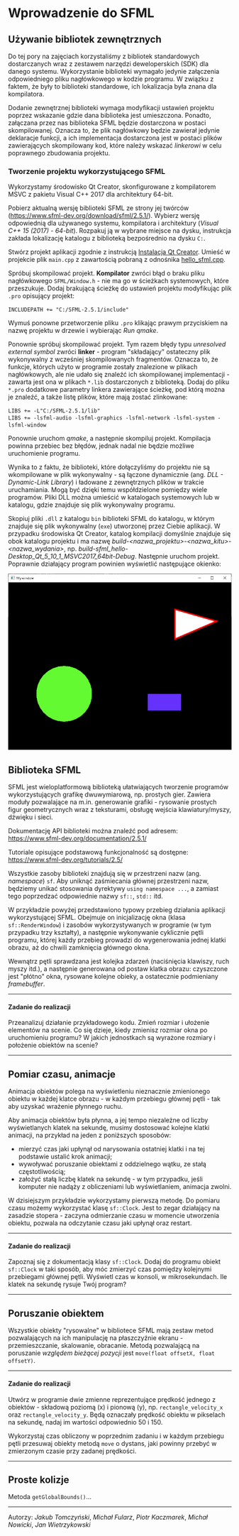 Wprowadzenie do SFML
=============

Używanie bibliotek zewnętrznych
-------------------------------------------
Do tej pory na zajęciach korzystaliśmy z bibliotek standardowych dostarczanych wraz z zestawem narzędzi deweloperskich (SDK) dla danego systemu. Wykorzystanie biblioteki wymagało jedynie załączenia odpowiedniego pliku nagłówkowego w kodzie programu. W związku z faktem, że były to biblioteki standardowe, ich lokalizacja była znana dla kompilatora.

Dodanie zewnętrznej biblioteki wymaga modyfikacji ustawień projektu poprzez wskazanie gdzie dana biblioteka jest umieszczona. Ponadto, załączana przez nas biblioteka SFML będzie dostarczona w postaci skompilowanej. Oznacza to, że plik nagłówkowy będzie zawierał jedynie deklaracje funkcji, a ich implementacja dostarczona jest w postaci plików zawierających skompilowany kod, które należy wskazać *linkerowi* w celu poprawnego zbudowania projektu.

### Tworzenie projektu wykorzystującego SFML

Wykorzystamy środowisko Qt Creator, skonfigurowane z kompilatorem MSVC z pakietu Visual C++ 2017 dla architektury 64-bit.

Pobierz aktualną wersję biblioteki SFML ze strony jej twórców (https://www.sfml-dev.org/download/sfml/2.5.1/). Wybierz wersję odpowiednią dla używanego systemu, kompilatora i architektury (*Visual C++ 15 (2017) - 64-bit*). Rozpakuj ją w wybrane miejsce na dysku, instrukcja zakłada lokalizację katalogu z biblioteką bezpośrednio na dysku `C:`.

Stwórz projekt aplikacji zgodnie z instrukcją [Instalacja Qt Creator](Instalacja%20Qt%20Creator.html). Umieść w projekcie plik `main.cpp` z zawartością pobraną z odnośnika [hello_sfml.cpp](../resources/hello_sfml.cpp).

Spróbuj skompilować projekt. **Kompilator** zwróci błąd o braku pliku nagłówkowego `SFML/Window.h` - nie ma go w ścieżkach systemowych, które przeszukuje. Dodaj brakującą ścieżkę do ustawień projektu modyfikując plik `.pro` opisujący projekt:

```
INCLUDEPATH += "C:/SFML-2.5.1/include"
```

Wymuś ponowne przetworzenie pliku `.pro` klikając prawym przyciskiem na nazwę projektu w drzewie i wybierając *Run qmake*.

Ponownie spróbuj skompilować projekt. Tym razem błędy typu *unresolved external symbol* zwróci **linker** - program "składający" ostateczny plik wykonywalny z wcześniej skompilowanych fragmentów. Oznacza to, że funkcje, których użyto w programie zostały znalezione w plikach nagłówkowych, ale nie udało się znaleźć ich skompilowanej implementacji - zawarta jest ona w plikach `*.lib` dostarczonych z biblioteką. Dodaj do pliku `*.pro` dodatkowe parametry linkera zawierające ścieżkę, pod którą można je znaleźć, a także listę plików, które mają zostać zlinkowane:

```
LIBS += -L"C:/SFML-2.5.1/lib"
LIBS += -lsfml-audio -lsfml-graphics -lsfml-network -lsfml-system -lsfml-window
```

Ponownie uruchom *qmake*, a następnie skompiluj projekt. Kompilacja powinna przebiec bez błędów, jednak nadal nie będzie możliwe uruchomienie programu.

Wynika to z faktu, że biblioteki, które dołączyliśmy do projektu nie są wkompilowane w plik wykonywalny - są łączone dynamicznie (ang. *DLL - Dynamic-Link Library*) i ładowane z zewnętrznych plików w trakcie uruchamiania. Mogą być dzięki temu współdzielone pomiędzy wiele programów. Pliki DLL można umieścić w katalogach systemowych lub w katalogu, gdzie znajduje się plik wykonywalny programu.

Skopiuj pliki `.dll` z katalogu `bin` biblioteki SFML do katalogu, w którym znajduje się plik wykonywalny  (`exe`) utworzonej przez Ciebie aplikacji. W przypadku środowiska Qt Creator, katalog kompilacji domyślnie znajduje się obok katalogu projektu i ma nazwę *build-<nazwa_projektu>-<nazwa_kitu>-<nazwa_wydania>*, np. *build-sfml_hello-Desktop_Qt_5_10_1_MSVC2017_64bit-Debug*. Następnie uruchom projekt. Poprawnie działający program powinien wyświetlić następujące okienko:

![](../images/sfml_hello.png)

Biblioteka SFML
----------

SFML jest wieloplatformową biblioteką ułatwiających tworzenie programów wykorzystujących grafikę dwuwymiarową, np. prostych gier. Zawiera moduły pozwalające na m.in. generowanie grafiki - rysowanie prostych figur geometrycznych wraz z teksturami, obsługę wejścia klawiatury/myszy, dźwięku i sieci.

Dokumentację API biblioteki można znaleźć pod adresem:
https://www.sfml-dev.org/documentation/2.5.1/

Tutoriale opisujące podstawową funkcjonalność są dostępne:
https://www.sfml-dev.org/tutorials/2.5/

Wszystkie zasoby biblioteki znajdują się w przestrzeni nazw (ang. *namespace*) `sf`. Aby uniknąć zaśmiecania głównej przestrzeni nazw, będziemy unikać stosowania dyrektywy `using namespace ...`, a zamiast tego poprzedzać odpowiednie nazwy `sf::`, `std::` itd. 

W przykładzie powyżej przedstawiono typowy przebieg działania aplikacji wykorzystującej SFML. Obejmuje on inicjalizację okna (klasa `sf::RenderWindow`) i zasobów wykorzystywanych w programie (w tym przypadku trzy kształty), a następnie wykonywanie cyklicznie pętli programu, której każdy przebieg prowadzi do wygenerowania jednej klatki obrazu, aż do chwili zamknięcia głównego okna.

Wewnątrz pętli sprawdzana jest kolejka zdarzeń (naciśnięcia klawiszy, ruch myszy itd.), a następnie generowana od postaw klatka obrazu: czyszczone jest "płótno" okna, rysowane kolejne obieky, a ostatecznie podmieniany *framebuffer*.

---
#### Zadanie do realizacji
Przeanalizuj działanie przykładowego kodu. Zmień rozmiar i ułożenie elementów na scenie. Co się dzieje, kiedy zmienisz rozmiar okna po uruchomieniu programu? W jakich jednostkach są wyrażone rozmiary i położenie obiektów na scenie?

---

## Pomiar czasu, animacje

Animacja obiektów polega na wyświetleniu nieznacznie zmienionego obiektu w każdej klatce obrazu - w każdym przebiegu głównej pętli - tak aby uzyskać wrażenie płynnego ruchu.

Aby animacja obiektów była płynna, a jej tempo niezależne od liczby wyświetlanych klatek na sekundę, musimy dostosować kolejne klatki animacji, na przykład na jeden z poniższych sposobów:

* mierzyć czas jaki upłynął od narysowania ostatniej klatki i na tej podstawie ustalić krok animacji;
* wywoływać poruszanie obiektami z oddzielnego wątku, ze stałą częstotliwością;
* założyć stałą liczbę klatek na sekundę - w tym przypadku, jeśli komputer nie nadąży z obliczeniami lub wyświetlaniem, animacja zwolni.

W dzisiejszym przykładzie wykorzystamy pierwszą metodę. Do pomiaru czasu możemy wykorzystać klasę `sf::Clock`. Jest to zegar działający na zasadzie stopera - zaczyna odmierzanie czasu w momencie utworzenia obiektu, pozwala na odczytanie czasu jaki upłynął oraz restart.

---
#### Zadanie do realizacji

Zapoznaj się z dokumentacją klasy `sf::Clock`. Dodaj do programu obiekt `sf::Clock` w taki sposób, aby móc zmierzyć czas pomiędzy kolejnymi przebiegami głównej pętli. Wyświetl czas w konsoli, w mikrosekundach. Ile klatek na sekundę rysuje Twój program?

---

## Poruszanie obiektem

Wszystkie obiekty "rysowalne" w bibliotece SFML mają zestaw metod pozwalających na ich manipulację na płaszczyźnie ekranu - przemieszczanie, skalowanie, obracanie. Metodą pozwalającą na poruszanie *względem bieżącej pozycji* jest `move(float offsetX, float offsetY)`.

---
#### Zadanie do realizacji

Utwórz w programie dwie zmienne reprezentujące prędkość jednego z obiektów - składową poziomą (x) i pionową (y), np. `rectangle_velocity_x` oraz `rectangle_velocity_y`. Będą oznaczały prędkość obiektu w pikselach na sekundę, nadaj im wartości odpowiednio 50 i 150.

Wykorzystaj czas obliczony w poprzednim zadaniu i w każdym przebiegu pętli przesuwaj obiekty metodą `move` o dystans, jaki powinny przebyć w zmierzonym czasie przy zadanej prędkości.

---

## Proste kolizje

Metoda `getGlobalBounds()`...



***
Autorzy: *Jakub Tomczyński*, *Michał Fularz*, *Piotr Kaczmarek*, *Michał Nowicki*, *Jan Wietrzykowski*
